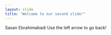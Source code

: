 ```yaml
---
layout: slide
title: "Welcome to our second slide!"
---
```

Sasan Ebrahimabadi
Use the left arrow to go back!
